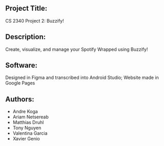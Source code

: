 ## Project Title:
CS 2340 Project 2: Buzzify!

## Description:
Create, visualize, and manage your Spotify Wrapped using Buzzify!

## Software:
Designed in Figma and transcribed into Android Studio; Website made in Google Pages

## Authors:
- Andre Koga
- Ariam Netsereab
- Matthias Druhl
- Tony Nguyen
- Valentina Garcia
- Xavier Genio 
